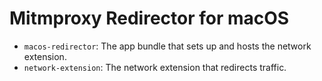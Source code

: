 # Mitmproxy Redirector for macOS

- `macos-redirector`: The app bundle that sets up and hosts the network extension.
- `network-extension`: The network extension that redirects traffic.
